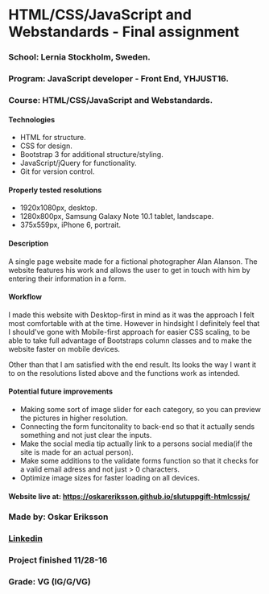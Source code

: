 # HTML/CSS/JavaScript and Webstandards - Final assignment

### School: Lernia Stockholm, Sweden.

### Program: JavaScript developer - Front End, YHJUST16.

### Course: HTML/CSS/JavaScript and Webstandards.

#### Technologies

* HTML for structure.
* CSS for design.
* Bootstrap 3 for additional structure/styling.
* JavaScript/jQuery for functionality.
* Git for version control.

#### Properly tested resolutions

* 1920x1080px, desktop.
* 1280x800px, Samsung Galaxy Note 10.1 tablet, landscape.
* 375x559px, iPhone 6, portrait.

#### Description

A single page website made for a fictional photographer Alan Alanson. The website features his work and allows the user to get in touch with him by entering their information in a form.

#### Workflow

I made this website with Desktop-first in mind as it was the approach I felt most comfortable with at the time. However in hindsight I definitely feel that I should've gone with Mobile-first approach for easier CSS scaling, to be able to take full advantage of Bootstraps column classes and to make the website faster on mobile devices.

Other than that I am satisfied with the end result. Its looks the way I want it to on the resolutions listed above and the functions work as intended.

#### Potential future improvements

* Making some sort of image slider for each category, so you can preview the pictures in higher resolution.
* Connecting the form funcitonality to back-end so that it actually sends something and not just clear the inputs.
* Make the social media tip actually link to a persons social media(if the site is made for an actual person).
* Make some additions to the validate forms function so that it checks for a valid email adress and not just > 0 characters.
* Optimize image sizes for faster loading on all devices.

#### Website live at: https://oskareriksson.github.io/slutuppgift-htmlcssjs/

### Made by: Oskar Eriksson

### [Linkedin](https://se.linkedin.com/in/oskar-eriksson-827748133 "Linkedin")

### Project finished 11/28-16

### Grade: VG (IG/G/VG)
